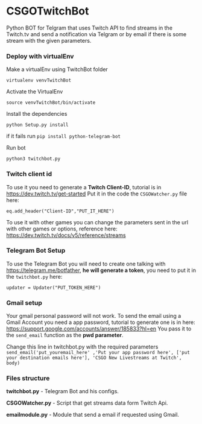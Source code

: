 # CSGOTwitchBot
Python BOT for Telgram that uses Twitch API to find streams in the Twitch.tv and send a notification via Telgram or by email if there is some stream with the given parameters.

### Deploy with virtualEnv

Make a virtualEnv using TwitchBot folder

`virtualenv venvTwitchBot`

Activate the VirtualEnv

`source venvTwitchBot/bin/activate`

Install the dependencies

`python Setup.py install`

if it fails run
`pip install python-telegram-bot`

Run bot

`python3 twitchbot.py`


### Twitch client id

To use it you need to generate a **Twitch Client-ID**, tutorial is in https://dev.twitch.tv/get-started
Put it in the code the `CSGOWatcher.py` file here:

  `eq.add_header("Client-ID","PUT_IT_HERE")`

To use it with other games you can change the parameters sent in the url with other games or options, reference here: https://dev.twitch.tv/docs/v5/reference/streams

### Telegram Bot Setup

To use the Telegram Bot you will need to create one talking with https://telegram.me/botfather, **he will generate a token**, you need to put it in the `twitchbot.py` here:

`updater = Updater("PUT_TOKEN_HERE")`

### Gmail setup

Your gmail personal password will not work.
To send the email using a Gmail Account you need a app password, tutorial to generate one is in here:
https://support.google.com/accounts/answer/185833?hl=en
You pass it to the `send_email` function as the **pwd parameter**.

Change this line in twitchbot.py with the required parameters
` send_email('put_youremail_here' ,'Put your app password here', ['put your destination emails here'],
                       'CSGO New Livestreams at Twitch', body) `

### Files structure

**twitchbot.py** - Telegram Bot and his configs.

**CSGOWatcher.py** - Script that get streams data form Twitch Api.

**emailmodule.py** - Module that send a email if requested using Gmail.